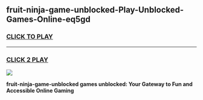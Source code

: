 
## fruit-ninja-game-unblocked-Play-Unblocked-Games-Online-eq5gd
<h3>
<a href="https://premium76.site?title=fruit-ninja-game-unblocked&ref=24A">CLICK TO PLAY</a></h3>
<hr>

<h3>
<a href="https://premium76.site?title=fruit-ninja-game-unblocked&ref=24A">CLICK 2 PLAY</a>
  
</h3>

<a href="https://premium76.site?title=fruit-ninja-game-unblocked&ref=24A"><img src="https://clearcache.store/games.png"></a>


**fruit-ninja-game-unblocked games unblocked: Your Gateway to Fun and Accessible Online Gaming**
